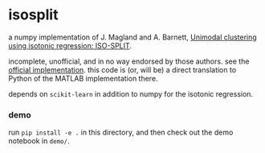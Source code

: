 # isosplit

a numpy implementation of J. Magland and A. Barnett, [Unimodal clustering using isotonic regression: ISO-SPLIT](https://arxiv.org/abs/1508.04841).

incomplete, unofficial, and in no way endorsed by those authors. see the [official implementation](https://github.com/flatironinstitute/isosplit5). this code is (or, will be) a direct translation to Python of the MATLAB implementation there.

depends on `scikit-learn` in addition to numpy for the isotonic regression.

### demo

run `pip install -e .` in this directory, and then check out the demo notebook in `demo/`.

